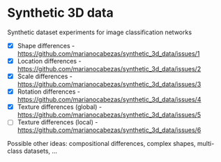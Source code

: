 # Synthetic 3D data
Synthetic dataset experiments for image classification networks
- [x] Shape differences - https://github.com/marianocabezas/synthetic_3d_data/issues/1
- [x] Location differences - https://github.com/marianocabezas/synthetic_3d_data/issues/2
- [x] Scale differences - https://github.com/marianocabezas/synthetic_3d_data/issues/3
- [x] Rotation differences - https://github.com/marianocabezas/synthetic_3d_data/issues/4
- [x] Texture differences (global) - https://github.com/marianocabezas/synthetic_3d_data/issues/5
- [ ] Texture differences (local) - https://github.com/marianocabezas/synthetic_3d_data/issues/6

Possible other ideas: compositional differences, complex shapes, multi-class datasets, ...
